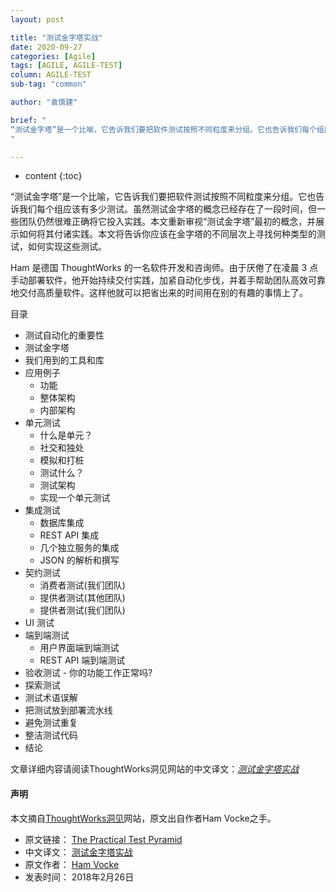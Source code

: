 ```yaml
---
layout: post

title: "测试金字塔实战"
date: 2020-09-27
categories: [Agile]
tags: [AGILE, AGILE-TEST]
column: AGILE-TEST
sub-tag: "common"

author: "袁慎建"

brief: "
“测试金字塔”是一个比喻，它告诉我们要把软件测试按照不同粒度来分组。它也告诉我们每个组应该有多少测试。虽然测试金字塔的概念已经存在了一段时间，但一些团队仍然很难正确将它投入实践。本文重新审视“测试金字塔”最初的概念，并展示如何将其付诸实践。本文将告诉你应该在金字塔的不同层次上寻找何种类型的测试，如何实现这些测试。
"

---
```


* content
{:toc}


“测试金字塔”是一个比喻，它告诉我们要把软件测试按照不同粒度来分组。它也告诉我们每个组应该有多少测试。虽然测试金字塔的概念已经存在了一段时间，但一些团队仍然很难正确将它投入实践。本文重新审视“测试金字塔”最初的概念，并展示如何将其付诸实践。本文将告诉你应该在金字塔的不同层次上寻找何种类型的测试，如何实现这些测试。


Ham 是德国 ThoughtWorks 的一名软件开发和咨询师。由于厌倦了在凌晨 3 点手动部署软件，他开始持续交付实践，加紧自动化步伐，并着手帮助团队高效可靠地交付高质量软件。这样他就可以把省出来的时间用在别的有趣的事情上了。

目录

- 测试自动化的重要性
- 测试金字塔
- 我们用到的工具和库
- 应用例子
	- 功能
	- 整体架构
	- 内部架构
- 单元测试
	- 什么是单元？
	- 社交和独处
	- 模拟和打桩
	- 测试什么？
	- 测试架构
	- 实现一个单元测试
- 集成测试
	- 数据库集成
	- REST API 集成
	- 几个独立服务的集成
	- JSON 的解析和撰写
- 契约测试
	- 消费者测试(我们团队)
	- 提供者测试(其他团队)
	- 提供者测试(我们团队)
- UI 测试
- 端到端测试
	- 用户界面端到端测试
	- REST API 端到端测试
- 验收测试 - 你的功能工作正常吗?
- 探索测试
- 测试术语误解
- 把测试放到部署流水线
- 避免测试重复
- 整洁测试代码
- 结论

文章详细内容请阅读ThoughtWorks洞见网站的中文译文：*[测试金字塔实战](https://insights.thoughtworks.cn/practical-test-pyramid/)*



#### 声明
本文摘自[ThoughtWorks洞见](https://insights.thoughtworks.cn/)网站，原文出自作者Ham Vocke之手。

- 原文链接： [The Practical Test Pyramid](https://martinfowler.com/articles/practical-test-pyramid.html)
- 中文译文： [测试金字塔实战](https://insights.thoughtworks.cn/practical-test-pyramid/)
- 原文作者： [Ham Vocke](https://www.hamvocke.com/)
- 发表时间： 2018年2月26日
